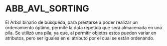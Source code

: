 # ABB_AVL_SORTING
El Árbol binario de búsqueda, para prestarse a poder realizar un ordenamiento óptimo, permite la data repetida que será almacenada en una pila. Se utilizó una pila, ya que, al permitir objetos estos pueden variar en atributos, pero ser iguales en el atributo por el cual se están ordenando.
